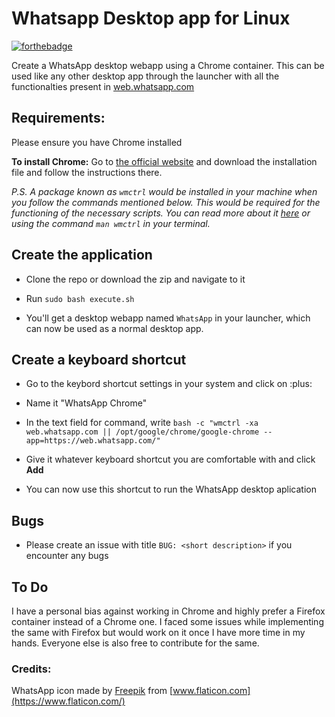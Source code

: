 # Whatsapp Desktop app for Linux

[![forthebadge](https://forthebadge.com/images/badges/it-works-why.svg)](https://forthebadge.com)

Create a WhatsApp desktop webapp using a Chrome container. This can be used like any other desktop app through the launcher with all the functionalties present in [web.whatsapp.com](https://web.whatsapp.com/)

## Requirements:

Please ensure you have Chrome installed

**To install Chrome:** Go to [the official website](https://www.google.com/chrome/) and download the installation file and follow the instructions there.

*P.S. A package known as `wmctrl` would be installed in your machine when you follow the commands mentioned below. This would be required for the functioning of the necessary scripts. You can read more about it [here](https://www.freedesktop.org/wiki/Software/wmctrl/) or using the command `man wmctrl` in your terminal.*

## Create the application

- Clone the repo or download the zip and navigate to it

- Run `sudo bash execute.sh`

- You'll get a desktop webapp named `WhatsApp` in your launcher, which can now be used as a normal desktop app.

## Create a keyboard shortcut

- Go to the keybord shortcut settings in your system and click on :plus:

- Name it "WhatsApp Chrome"

- In the text field for command, write `bash -c "wmctrl -xa web.whatsapp.com || /opt/google/chrome/google-chrome --app=https://web.whatsapp.com/"`

- Give it whatever keyboard shortcut you are comfortable with and click **Add**

- You can now use this shortcut to run the WhatsApp desktop aplication

## Bugs

- Please create an issue with title `BUG: <short description>` if you encounter any bugs

## To Do

I have a personal bias against working in Chrome and highly prefer a Firefox container instead of a Chrome one. I faced some issues while implementing the same with Firefox but would work on it once I have more time in my hands. Everyone else is also free to contribute for the same.

### Credits:

WhatsApp icon made by [Freepik](https://www.flaticon.com/authors/freepik) from [www.flaticon.com](https://www.flaticon.com/)
